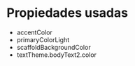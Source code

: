 # Propiedades usadas

* accentColor
* primaryColorLight
* scaffoldBackgroundColor
* textTheme.bodyText2.color
